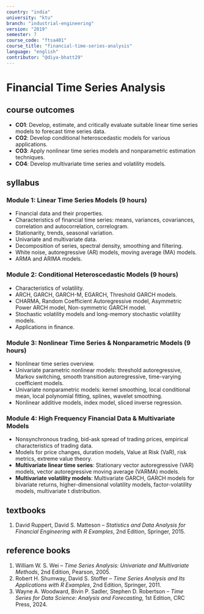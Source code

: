 ```yaml
---
country: "india"
university: "ktu"
branch: "industrial-engineering"
version: "2019"
semester: 7
course_code: "ftsa401"
course_title: "financial-time-series-analysis"
language: "english"
contributor: "@diya-bhatt29"
---
```


# Financial Time Series Analysis

## course outcomes

- **CO1**: Develop, estimate, and critically evaluate suitable linear time series models to forecast time series data.  
- **CO2**: Develop conditional heteroscedastic models for various applications.  
- **CO3**: Apply nonlinear time series models and nonparametric estimation techniques.  
- **CO4**: Develop multivariate time series and volatility models.  

## syllabus

### Module 1: Linear Time Series Models (9 hours)
- Financial data and their properties.  
- Characteristics of financial time series: means, variances, covariances, correlation and autocorrelation, correlogram.  
- Stationarity, trends, seasonal variation.  
- Univariate and multivariate data.  
- Decomposition of series, spectral density, smoothing and filtering.  
- White noise, autoregressive (AR) models, moving average (MA) models.  
- ARMA and ARIMA models.  

### Module 2: Conditional Heteroscedastic Models (9 hours)
- Characteristics of volatility.  
- ARCH, GARCH, GARCH-M, EGARCH, Threshold GARCH models.  
- CHARMA, Random Coefficient Autoregressive model, Asymmetric Power ARCH model, Non-symmetric GARCH model.  
- Stochastic volatility models and long-memory stochastic volatility models.  
- Applications in finance.  

### Module 3: Nonlinear Time Series & Nonparametric Models (9 hours)
- Nonlinear time series overview.  
- Univariate parametric nonlinear models: threshold autoregressive, Markov switching, smooth transition autoregressive, time-varying coefficient models.  
- Univariate nonparametric models: kernel smoothing, local conditional mean, local polynomial fitting, splines, wavelet smoothing.  
- Nonlinear additive models, index model, sliced inverse regression.  

### Module 4: High Frequency Financial Data & Multivariate Models
- Nonsynchronous trading, bid-ask spread of trading prices, empirical characteristics of trading data.  
- Models for price changes, duration models, Value at Risk (VaR), risk metrics, extreme value theory.  
- **Multivariate linear time series**: Stationary vector autoregressive (VAR) models, vector autoregressive moving average (VARMA) models.  
- **Multivariate volatility models**: Multivariate GARCH, GARCH models for bivariate returns, higher-dimensional volatility models, factor-volatility models, multivariate t distribution.  

## textbooks

1. David Ruppert, David S. Matteson – *Statistics and Data Analysis for Financial Engineering with R Examples*, 2nd Edition, Springer, 2015.  

## reference books

1. William W. S. Wei – *Time Series Analysis: Univariate and Multivariate Methods*, 2nd Edition, Pearson, 2005.  
2. Robert H. Shumway, David S. Stoffer – *Time Series Analysis and Its Applications with R Examples*, 2nd Edition, Springer, 2011.  
3. Wayne A. Woodward, Bivin P. Sadler, Stephen D. Robertson – *Time Series for Data Science: Analysis and Forecasting*, 1st Edition, CRC Press, 2024.  
